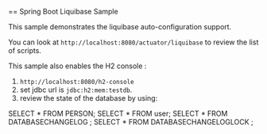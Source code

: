 == Spring Boot Liquibase Sample

This sample demonstrates the liquibase auto-configuration support.

You can look at `http://localhost:8080/actuator/liquibase` to review the list of
scripts.

This sample also enables the H2 console :
1. `http://localhost:8080/h2-console`
2. set jdbc url is `jdbc:h2:mem:testdb`.
3. review the state of the database by using:

SELECT * FROM PERSON;
SELECT * FROM user;
SELECT * FROM DATABASECHANGELOG ;
SELECT * FROM DATABASECHANGELOGLOCK ;
